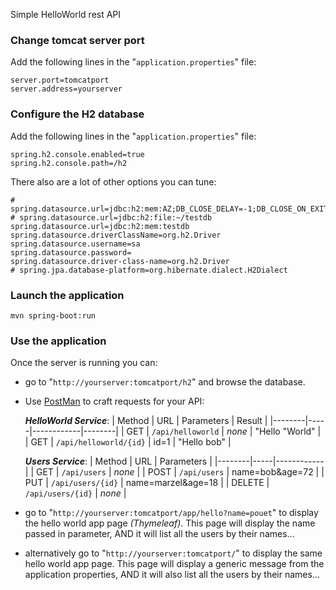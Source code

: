 Simple HelloWorld rest API

### **Change tomcat server port**
Add the following lines in the "`application.properties`" file:
```properties
server.port=tomcatport
server.address=yourserver
```

### **Configure the H2 database**
Add the following lines in the "`application.properties`" file:
```properties
spring.h2.console.enabled=true
spring.h2.console.path=/h2
```
There also are a lot of other options you can tune:
```properties
# spring.datasource.url=jdbc:h2:mem:AZ;DB_CLOSE_DELAY=-1;DB_CLOSE_ON_EXIT=FALSE
# spring.datasource.url=jdbc:h2:file:~/testdb
spring.datasource.url=jdbc:h2:mem:testdb
spring.datasource.driverClassName=org.h2.Driver
spring.datasource.username=sa
spring.datasource.password=
spring.datasource.driver-class-name=org.h2.Driver
# spring.jpa.database-platform=org.hibernate.dialect.H2Dialect
```


### **Launch the application**
```
mvn spring-boot:run
```

### **Use the application**
Once the server is running you can:
- go to "`http://yourserver:tomcatport/h2`" and browse the database.
- Use [PostMan](https://www.getpostman.com/) to craft requests for your API:

  _**HelloWorld Service**_:
  | Method | URL | Parameters | Result |
  |--------|-----|------------|--------|
  | GET    | `/api/helloworld` | _none_ | "Hello "World" |
  | GET    | `/api/helloworld/{id}` | id=1 | "Hello bob" |
  
  _**Users Service**_:
  | Method | URL | Parameters |
  |--------|-----|------------|
  | GET    | `/api/users` | _none_ |
  | POST   | `/api/users` | name=bob&age=72 |
  | PUT    | `/api/users/{id}` | name=marzel&age=18 |
  | DELETE | `/api/users/{id}` | _none_ |

- go to "`http://yourserver:tomcatport/app/hello?name=pouet`" to
  display the hello world app page _(Thymeleaf)_.
  This page will display the name passed in parameter, AND it will
  list all the users by their names...

- alternatively go to "`http://yourserver:tomcatport/`" to
  display the same hello world app page.
  This page will display a generic message from the application
  properties, AND it will also list all the users by their names...